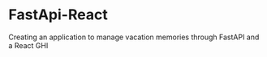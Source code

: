 # FastApi-React
Creating an application to manage vacation memories through FastAPI and a React GHI
